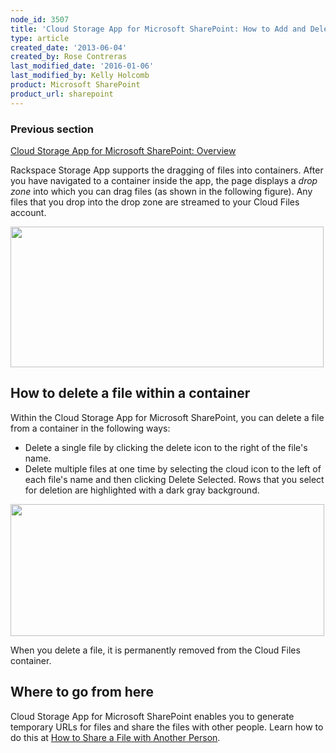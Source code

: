 ```yaml
---
node_id: 3507
title: 'Cloud Storage App for Microsoft SharePoint: How to Add and Delete Files in a Container'
type: article
created_date: '2013-06-04'
created_by: Rose Contreras
last_modified_date: '2016-01-06'
last_modified_by: Kelly Holcomb
product: Microsoft SharePoint
product_url: sharepoint
---
```


### Previous section

[Cloud Storage App for Microsoft SharePoint:
Overview](/how-to/cloud-storage-app-for-microsoft-sharepoint-overview)

Rackspace Storage App supports the dragging of files into containers.
After you have navigated to a container inside the app, the page
displays a *drop zone* into which you can drag files (as shown in the
following figure). Any files that you drop into the drop zone are
streamed to your Cloud Files account.

<img src="https://8026b2e3760e2433679c-fffceaebb8c6ee053c935e8915a3fbe7.ssl.cf2.rackcdn.com/field/image/Fig%20--%20Add%20File_0.jpg" width="501" height="225" />

How to delete a file within a container
---------------------------------------

Within the Cloud Storage App for Microsoft SharePoint, you can delete a
file from a container in the following ways:

-   Delete a single file by clicking the delete icon to the right of the
    file's name.
-   Delete multiple files at one time by selecting the cloud icon to the
    left of each file's name and then clicking Delete Selected. Rows
    that you select for deletion are highlighted with a dark
    gray background.

<img src="https://8026b2e3760e2433679c-fffceaebb8c6ee053c935e8915a3fbe7.ssl.cf2.rackcdn.com/field/image/Fig%20--%20Delete%20Files.jpg" width="502" height="211" />

When you delete a file, it is permanently removed from the Cloud Files
container.

Where to go from here
---------------------

Cloud Storage App for Microsoft SharePoint enables you to generate
temporary URLs for files and share the files with other people. Learn
how to do this at [How to Share a File with Another
Person](/how-to/cloud-storage-app-for-microsoft-sharepoint-how-to-share-a-file-with-another-person).

